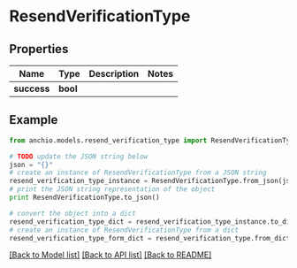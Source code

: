 # ResendVerificationType


## Properties

Name | Type | Description | Notes
------------ | ------------- | ------------- | -------------
**success** | **bool** |  | 

## Example

```python
from anchio.models.resend_verification_type import ResendVerificationType

# TODO update the JSON string below
json = "{}"
# create an instance of ResendVerificationType from a JSON string
resend_verification_type_instance = ResendVerificationType.from_json(json)
# print the JSON string representation of the object
print ResendVerificationType.to_json()

# convert the object into a dict
resend_verification_type_dict = resend_verification_type_instance.to_dict()
# create an instance of ResendVerificationType from a dict
resend_verification_type_form_dict = resend_verification_type.from_dict(resend_verification_type_dict)
```
[[Back to Model list]](../README.md#documentation-for-models) [[Back to API list]](../README.md#documentation-for-api-endpoints) [[Back to README]](../README.md)


